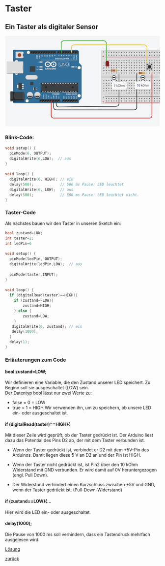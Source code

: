 <link rel="stylesheet" href="https://hi2272.github.io/StyleMD.css">

# Taster

## Ein Taster als digitaler Sensor
![alt text](2024-10-09_09-01.png)

### Blink-Code:
```C++
void setup() {
  pinMode(6, OUTPUT);
  digitalWrite(6,LOW);  // aus
}

void loop() {
  digitalWrite(6, HIGH); // ein
  delay(500);            // 500 ms Pause: LED leuchtet
  digitalWrite(6, LOW);  // aus
  delay(500);            // 500 ms Pause: LED leuchtet nicht.
}
```
### Taster-Code
Als nächstes bauen wir den Taster in unseren Sketch ein:  
```C++
bool zustand=LOW;
int taster=2;
int ledPin=6

void setup() {
  pinMode(ledPin, OUTPUT);
  digitalWrite(ledPin,LOW);  // aus
  
  pinMode(taster,INPUT);  
}

void loop() {
  if (digitalRead(taster)==HIGH){
    if (zustand==LOW){
        zustand=HIGH;
    } else {
        zustand=LOW;
    }
   digitalWrite(6, zustand); // ein
   delay(1000);
  }  
  delay(1);
}
```
### Erläuterungen zum Code
#### bool zustand=LOW;
Wir definieren eine Variable, die den Zustand unserer LED speichert. Zu Beginn soll sie ausgeschaltet (LOW) sein.  
Der Datentyp bool lässt nur zwei Werte zu:  
- false = 0 = LOW
- true = 1 = HIGH
Wir verwenden ihn, um zu speichern, ob unsere LED ein- oder ausgeschaltet ist.
#### if (digitalRead(taster)==HIGH){
Mit dieser Zeile wird geprüft, ob der Taster gedrückt ist. Der Arduino liest dazu das Potential des Pins D2 ab, der mit dem Taster verbunden ist.
- Wenn der Taster gedrückt ist, verbindet er D2 mit dem +5V-Pin des Arduinos. Damit liegen diese 5 V an D2 an und der Pin ist HIGH.  

- Wenn der Taster nicht gedrückt ist, ist Pin2 über den 10 kOhm Widerstand mit GND verbunden. Er wird damit auf 0V heruntergezogen (engl. Pull Down). 
- Der Widerstand verhindert einen Kurzschluss zwischen +5V und GND, wenn der Taster gedrückt ist. (Pull-Down-Widerstand)
#### if (zustand==LOW){...
Hier wird die LED ein- oder ausgeschaltet. 
#### delay(1000);
Die Pause von 1000 ms soll verhindern, dass ein Tastendruck mehrfach ausgelesen wird.
    


[Lösung](DigitaltasterLsg.html)
  
  

[zurück](../index.html)
